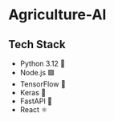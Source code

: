 ﻿# Agriculture-AI

 ## Tech Stack
- Python 3.12 🐍
- Node.js 🟩
- TensorFlow 🔸
- Keras 🧠
- FastAPI 🚀
- React ⚛️


  
